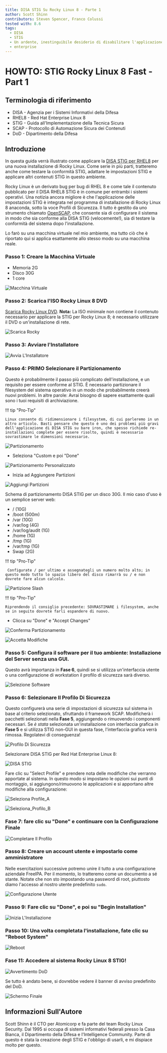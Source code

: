 ```yaml
---
title: DISA STIG Su Rocky Linux 8 - Parte 1
author: Scott Shinn
contributors: Steven Spencer, Franco Colussi
tested with: 8.6
tags:
  - DISA
  - STIG
  - Un ardente, inestinguibile desiderio di disabilitare l'applicazione di default <em x-id="4">firewalld</em> e abilitare <em x-id="4">iptables</em>.
  - enterprise
---
```


# HOWTO: STIG Rocky Linux 8 Fast - Part 1

## Terminologia di riferimento

* DISA - Agenzia per i Sistemi Informativi della Difesa
* RHEL8 - Red Hat Enterprise Linux 8
* STIG - Guida all'Implementazione della Tecnica Sicura
* SCAP - Protocollo di Automazione Sicura dei Contenuti
* DoD - Dipartimento della Difesa

## Introduzione

In questa guida verrà illustrato come applicare la [DISA STIG per RHEL8](https://www.stigviewer.com/stig/red_hat_enterprise_linux_8/) per una nuova installazione di Rocky Linux. Come serie in più parti, tratteremo anche come testare la conformità STIG, adattare le impostazioni STIG e applicare altri contenuti STIG in questo ambiente.

Rocky Linux è un derivato bug per bug di RHEL 8 e come tale il contenuto pubblicato per il DISA RHEL8 STIG è in comune per entrambi i sistemi operativi.  Una notizia ancora migliore è che l'applicazione delle impostazioni STIG è integrata nel programma di installazione di Rocky Linux 8 anaconda, sotto la voce Profili di Sicurezza.  Il tutto è gestito da uno strumento chiamato [OpenSCAP](https://www.open-scap.org/), che consente sia di configurare il sistema in modo che sia conforme alla DISA STIG (velocemente!), sia di testare la conformità del sistema dopo l'installazione.

Lo farò su una macchina virtuale nel mio ambiente, ma tutto ciò che è riportato qui si applica esattamente allo stesso modo su una macchina reale.

### Passo 1: Creare la Macchina Virtuale

* Memoria 2G
* Disco 30G
* 1 core

![Macchina Virtuale](images/disa_stig_pt1_img1.jpg)

### Passo 2: Scarica l'ISO Rocky Linux 8 DVD

[Scarica Rocky Linux DVD](https://download.rockylinux.org/pub/rocky/8/isos/x86_64/Rocky-8.6-x86_64-dvd1.iso).  **Nota:** La ISO minimale non contiene il contenuto necessario per applicare la STIG per Rocky Linux 8; è necessario utilizzare il DVD o un'installazione di rete.

![Scarica Rocky](images/disa_stig_pt1_img2.jpg)

### Passo 3: Avviare l'Installatore

![Avvia L'Installatore](images/disa_stig_pt1_img3.jpg)

### Passo 4: PRIMO Selezionare il Partizionamento

Questo è probabilmente il passo più complicato dell'installazione, e un requisito per essere conforme al STIG. È necessario partizionare il filesystem del sistema operativo in un modo che probabilmente creerà nuovi problemi. In altre parole: Avrai bisogno di sapere esattamente quali sono i tuoi requisiti di archiviazione.

!!! tip "Pro-Tip"

    Linux consente di ridimensionare i filesystem, di cui parleremo in un altro articolo. Basti pensare che questo è uno dei problemi più gravi dell'applicazione di DISA STIG su bare iron, che spesso richiede re-installazioni complete per essere risolto, quindi è necessario sovrastimare le dimensioni necessarie.

![Partizionamento](images/disa_stig_pt1_img4.jpg)

* Seleziona "Custom e poi "Done"

![Partizionamento Personalizzato](images/disa_stig_pt1_img5.jpg)

* Inizia ad Aggiungere Partizioni

![Aggiungi Partizioni](images/disa_stig_pt1_img6.jpg)

Schema di partizionamento DISA STIG per un disco 30G. Il mio caso d'uso è un semplice server web:

* / (10G)
* /boot (500m)
* /var (10G)
* /var/log (4G)
* /var/log/audit (1G)
* /home (1G)
* /tmp (1G)
* /var/tmp (1G)
* Swap (2G)

!!! tip "Pro-Tip"

     Configurate / per ultimo e assegnategli un numero molto alto; in questo modo tutto lo spazio libero del disco rimarrà su / e non dovrete fare alcun calcolo.

![Partizione Slash](images/disa_stig_pt1_img7.jpg)

!!! tip "Pro-Tip"

    Riprendendo il consiglio precedente: SOVRASTIMARE i filesystem, anche se in seguito dovrete farli espandere di nuovo.

* Clicca su "Done" e "Accept Changes"

![Conferma Partizionamento](images/disa_stig_pt1_img8.jpg)

![Accetta Modifiche](images/disa_stig_pt1_img9.jpg)

### Passo 5: Configura il software per il tuo ambiente: Installazione del Server senza una GUI.

Questo avrà importanza in **Fase 6**, quindi se si utilizza un'interfaccia utente o una configurazione di workstation il profilo di sicurezza sarà diverso.

![Selezione Software](images/disa_stig_pt1_img10.jpg)

### Passo 6: Selezionare Il Profilo Di Sicurezza

Questo configurerà una serie di impostazioni di sicurezza sul sistema in base al criterio selezionato, sfruttando il framework SCAP. Modificherà i pacchetti selezionati nella **Fase 5**, aggiungendo o rimuovendo i componenti necessari.  Se _è stata_ selezionata un'installazione con interfaccia grafica in **Fase 5** e si utilizza STIG non-GUI in questa fase, l'interfaccia grafica verrà rimossa. Regolatevi di conseguenza!

![Profilo Di Sicurezza](images/disa_stig_pt1_img11.jpg)

Selezionare DISA STIG per Red Hat Enterprise Linux 8:

![DISA STIG](images/disa_stig_pt1_img12.jpg)

Fare clic su "Select Profile" e prendere nota delle modifiche che verranno apportate al sistema. In questo modo si impostano le opzioni sui punti di montaggio, si aggiungono/rimuovono le applicazioni e si apportano altre modifiche alla configurazione:

![Seleziona Profile_A](images/disa_stig_pt1_img13.jpg)

![Seleziona_Profilo_B](images/disa_stig_pt1_img14.jpg)

### Fase 7: fare clic su "Done" e continuare con la Configurazione Finale

![Completare Il Profilo](images/disa_stig_pt1_img15.jpg)

### Passo 8: Creare un account utente e impostarlo come amministratore

Nelle esercitazioni successive potremo unire il tutto a una configurazione aziendale FreeIPA. Per il momento, lo tratteremo come un documento a sé stante. Notate che non sto impostando una password di root, piuttosto diamo l'accesso al nostro utente predefinito `sudo`.

![Configurazione Utente](images/disa_stig_pt1_img16.jpg)

### Passo 9: Fare clic su "Done", e poi su "Begin Installation"

![Inizia L'Installazione](images/disa_stig_pt1_img17.jpg)

### Passo 10: Una volta completata l'installazione, fate clic su "Reboot System"

![Reboot](images/disa_stig_pt1_img18.jpg)

### Fase 11: Accedere al sistema Rocky Linux 8 STIG!

![Avvertimento DoD](images/disa_stig_pt1_img19.jpg)

Se tutto è andato bene, si dovrebbe vedere il banner di avviso predefinito del DoD.

![Schermo Finale](images/disa_stig_pt1_img20.jpg)

## Informazioni Sull'Autore

Scott Shinn è il CTO per Atomicorp e fa parte del team Rocky Linux Security. Dal 1995 si occupa di sistemi informativi federali presso la Casa Bianca, il Dipartimento della Difesa e l'Intelligence Community. Parte di questo è stata la creazione degli STIG e l'obbligo di usarli, e mi dispiace molto per questo.
